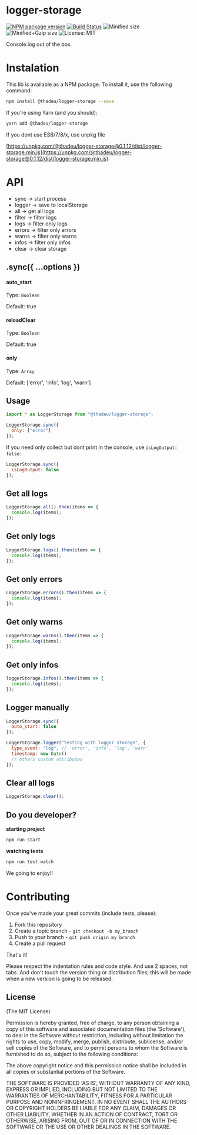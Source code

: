 # logger-storage

[![NPM package version](https://img.shields.io/npm/v/@thadeu/logger-storage.svg)](https://www.npmjs.com/package/@thadeu/logger-storage)
[![Build Status](https://travis-ci.org/thadeu/logger-storage.svg?branch=master)](https://travis-ci.org/thadeu/logger-storage)
![Minified size](http://img.badgesize.io/thadeu/logger-storage/master/dist/logger-storage.min.js.svg?label=min+size)
![Minified+Gzip size](http://img.badgesize.io/thadeu/logger-storage/master/dist/logger-storage.min.js.svg?compression=gzip&label=min%2Bgzip+size)
![License: MIT](https://img.shields.io/npm/l/@thadeu/logger-storage.svg)

Console.log out of the box.

# Instalation

This lib is available as a NPM package. To install it, use the following command:

```bash
npm install @thadeu/logger-storage --save
```

If you're using Yarn (and you should):

```bash
yarn add @thadeu/logger-storage
```

If you dont use ES6/7/8/x, use unpkg file

[https://unpkg.com/@thadeu/logger-storage@0.1.12/dist/logger-storage.min.js](https://unpkg.com/@thadeu/logger-storage@0.1.12/dist/logger-storage.min.js)

# API

- sync -> start process
- logger -> save to localStorage
- all -> get all logs
- filter -> filter logs
- logs -> filter only logs
- errors -> filter only errors
- warns -> filter only warns
- infos -> filter only infos
- clear -> clear storage

## .sync({ ...options })

#### auto_start

Type: `Boolean`

Default: true

#### reloadClear

Type: `Boolean`

Default: true

#### only

Type: `Array`

Default: ['error', 'info', 'log', 'warn']

## Usage

```js
import * as LoggerStorage from "@thadeu/logger-storage";
```

```js
LoggerStorage.sync({
  only: ["error"]
});
```

If you need only collect but dont print in the console, use `isLogOutput: false`:

```js
LoggerStorage.sync({
  isLogOutput: false
});
```

## Get all logs

```js
LoggerStorage.all().then(items => {
  console.log(items);
});
```

## Get only logs

```js
LoggerStorage.logs().then(items => {
  console.log(items);
});
```

## Get only errors

```js
LoggerStorage.errors().then(items => {
  console.log(items);
});
```

## Get only warns

```js
LoggerStorage.warns().then(items => {
  console.log(items);
});
```

## Get only infos

```js
loggerStorage.infos().then(items => {
  console.log(items);
});
```

## Logger manually

```js
LoggerStorage.sync({
  auto_start: false
});

LoggerStorage.logger("testing with logger storage", {
  type_event: "log", // 'error', 'info', 'log', 'warn'
  timestamp: new Date()
  // others custom attributes
});
```

## Clear all logs

```js
LoggerStorage.clear();
```

## Do you developer?

**starting project**

```js
npm run start
```

**watching tests**

```js
npm run test:watch
```

We going to enjoy!!

# Contributing

Once you've made your great commits (include tests, please):

1. Fork this repository
2. Create a topic branch - `git checkout -b my_branch`
3. Push to your branch - `git push origin my_branch`
4. Create a pull request

That's it!

Please respect the indentation rules and code style. And use 2 spaces, not tabs. And don't touch the version thing or distribution files; this will be made when a new version is going to be released.

## License

(The MIT License)

Permission is hereby granted, free of charge, to any person obtaining a copy of this software and associated documentation files (the 'Software'), to deal in the Software without restriction, including without limitation the rights to use, copy, modify, merge, publish, distribute, sublicense, and/or sell copies of the Software, and to permit persons to whom the Software is furnished to do so, subject to the following conditions:

The above copyright notice and this permission notice shall be included in all copies or substantial portions of the Software.

THE SOFTWARE IS PROVIDED 'AS IS', WITHOUT WARRANTY OF ANY KIND, EXPRESS OR IMPLIED, INCLUDING BUT NOT LIMITED TO THE WARRANTIES OF MERCHANTABILITY, FITNESS FOR A PARTICULAR PURPOSE AND NONINFRINGEMENT. IN NO EVENT SHALL THE AUTHORS OR COPYRIGHT HOLDERS BE LIABLE FOR ANY CLAIM, DAMAGES OR OTHER LIABILITY, WHETHER IN AN ACTION OF CONTRACT, TORT OR OTHERWISE, ARISING FROM, OUT OF OR IN CONNECTION WITH THE SOFTWARE OR THE USE OR OTHER DEALINGS IN THE SOFTWARE.
